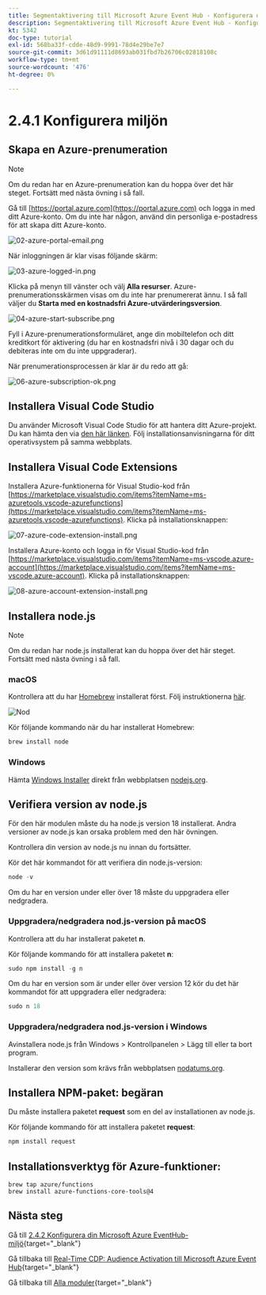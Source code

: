 ```yaml
---
title: Segmentaktivering till Microsoft Azure Event Hub - Konfigurera din Microsoft Azure-miljö
description: Segmentaktivering till Microsoft Azure Event Hub - Konfigurera din Microsoft Azure-miljö
kt: 5342
doc-type: tutorial
exl-id: 568ba33f-cdde-48d9-9991-78d4e29be7e7
source-git-commit: 3d61d91111d8693ab031fbd7b26706c02818108c
workflow-type: tm+mt
source-wordcount: '476'
ht-degree: 0%

---
```


# 2.4.1 Konfigurera miljön

## Skapa en Azure-prenumeration

>[!NOTE]
>
>Om du redan har en Azure-prenumeration kan du hoppa över det här steget. Fortsätt med nästa övning i så fall.

Gå till [https://portal.azure.com](https://portal.azure.com) och logga in med ditt Azure-konto. Om du inte har någon, använd din personliga e-postadress för att skapa ditt Azure-konto.

![02-azure-portal-email.png](./images/02azureportalemail.png)

När inloggningen är klar visas följande skärm:

![03-azure-logged-in.png](./images/03azureloggedin.png)

Klicka på menyn till vänster och välj **Alla resurser**. Azure-prenumerationsskärmen visas om du inte har prenumererat ännu. I så fall väljer du **Starta med en kostnadsfri Azure-utvärderingsversion**.

![04-azure-start-subscribe.png](./images/04azurestartsubscribe.png)

Fyll i Azure-prenumerationsformuläret, ange din mobiltelefon och ditt kreditkort för aktivering (du har en kostnadsfri nivå i 30 dagar och du debiteras inte om du inte uppgraderar).

När prenumerationsprocessen är klar är du redo att gå:

![06-azure-subscription-ok.png](./images/06azuresubscriptionok.png)

## Installera Visual Code Studio

Du använder Microsoft Visual Code Studio för att hantera ditt Azure-projekt. Du kan hämta den via [den här länken](https://code.visualstudio.com/download). Följ installationsanvisningarna för ditt operativsystem på samma webbplats.

## Installera Visual Code Extensions

Installera Azure-funktionerna för Visual Studio-kod från [https://marketplace.visualstudio.com/items?itemName=ms-azuretools.vscode-azurefunctions](https://marketplace.visualstudio.com/items?itemName=ms-azuretools.vscode-azurefunctions). Klicka på installationsknappen:

![07-azure-code-extension-install.png](./images/07azurecodeextensioninstall.png)

Installera Azure-konto och logga in för Visual Studio-kod från [https://marketplace.visualstudio.com/items?itemName=ms-vscode.azure-account](https://marketplace.visualstudio.com/items?itemName=ms-vscode.azure-account). Klicka på installationsknappen:

![08-azure-account-extension-install.png](./images/08azureaccountextensioninstall.png)

## Installera node.js

>[!NOTE]
>
>Om du redan har node.js installerat kan du hoppa över det här steget. Fortsätt med nästa övning i så fall.

### macOS

Kontrollera att du har [Homebrew](https://brew.sh/) installerat först. Följ instruktionerna [här](https://brew.sh/).

![Nod](./images/brew.png)

Kör följande kommando när du har installerat Homebrew:

```javascript
brew install node
```

### Windows

Hämta [Windows Installer](https://nodejs.org/en/#home-downloadhead) direkt från webbplatsen [nodejs.org](https://nodejs.org/en/).

## Verifiera version av node.js

För den här modulen måste du ha node.js version 18 installerat. Andra versioner av node.js kan orsaka problem med den här övningen.

Kontrollera din version av node.js nu innan du fortsätter.

Kör det här kommandot för att verifiera din node.js-version:

```javascript
node -v
```

Om du har en version under eller över 18 måste du uppgradera eller nedgradera.

### Uppgradera/nedgradera nod.js-version på macOS

Kontrollera att du har installerat paketet **n**.

Kör följande kommando för att installera paketet **n**:

```javascript
sudo npm install -g n
```

Om du har en version som är under eller över version 12 kör du det här kommandot för att uppgradera eller nedgradera:

```javascript
sudo n 18
```

### Uppgradera/nedgradera nod.js-version i Windows

Avinstallera node.js från Windows > Kontrollpanelen > Lägg till eller ta bort program.

Installerar den version som krävs från webbplatsen [nodatums.org](https://nodejs.org/en/).

## Installera NPM-paket: begäran

Du måste installera paketet **request** som en del av installationen av node.js.

Kör följande kommando för att installera paketet **request**:

```javascript
npm install request
```

## Installationsverktyg för Azure-funktioner:

```
brew tap azure/functions
brew install azure-functions-core-tools@4
```

## Nästa steg

Gå till [2.4.2 Konfigurera din Microsoft Azure EventHub-miljö](./ex2.md){target="_blank"}

Gå tillbaka till [Real-Time CDP: Audience Activation till Microsoft Azure Event Hub](./segment-activation-microsoft-azure-eventhub.md){target="_blank"}

Gå tillbaka till [Alla moduler](./../../../../overview.md){target="_blank"}
